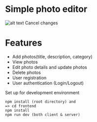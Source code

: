 # Simple photo editor

![alt text](https://raw.githubusercontent.com/avishka964/photo-bucket-app/master/photo-bucket.png)
Cancel changes
# Features
- Add photos(title, description, category)
- View photos
- Edit photo details and update photos
- Delete photos
- User registration
- User authentication (Login/Logout)

Set up for development environment
```
npm install (root directory) and 
=> cd frontend
npm install
npm run dev (both client & server)
```
